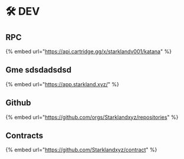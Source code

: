 # 🛠 DEV

## RPC

{% embed url="https://api.cartridge.gg/x/starklandv001/katana" %}

## Gme  sdsdadsdsd

{% embed url="https://app.starkland.xyz/" %}

## Github

{% embed url="https://github.com/orgs/Starklandxyz/repositories" %}

## Contracts

{% embed url="https://github.com/Starklandxyz/contract" %}
